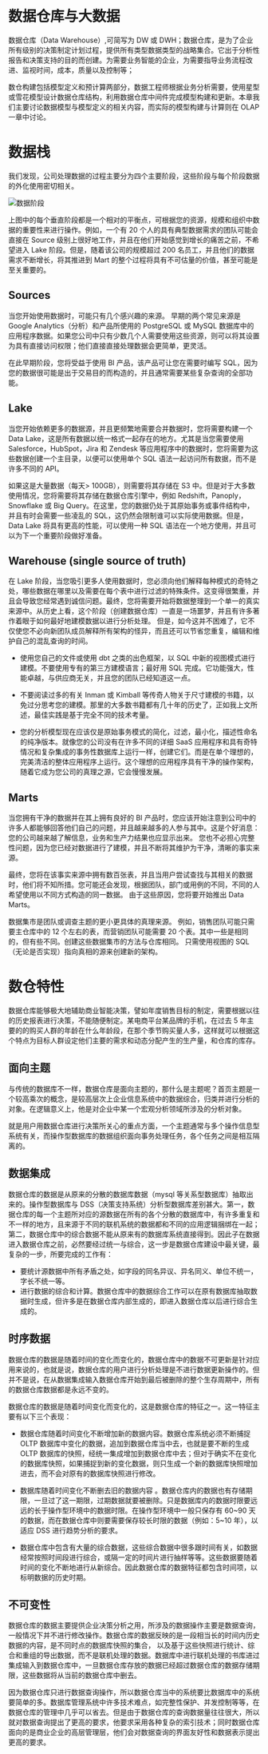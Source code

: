 # 数据仓库与大数据

数据仓库（Data Warehouse）,可简写为 DW 或 DWH；数据仓库，是为了企业所有级别的决策制定计划过程，提供所有类型数据类型的战略集合。它出于分析性报告和决策支持的目的而创建。为需要业务智能的企业，为需要指导业务流程改进、监视时间，成本，质量以及控制等；

数仓构建包括模型定义和预计算两部分，数据工程师根据业务分析需要，使用星型或雪花模型设计数据仓库结构，利用数据仓库中间件完成模型构建和更新。本章我们主要讨论数据模型与模型定义的相关内容，而实际的模型构建与计算则在 OLAP 一章中讨论。

# 数据栈

我们发现，公司处理数据的过程主要分为四个主要阶段，这些阶段与每个阶段数据的外化使用密切相关。

![数据阶段](https://s2.ax1x.com/2019/11/01/K7V7rj.png)

上图中的每个垂直阶段都是一个相对的平衡点，可根据您的资源，规模和组织中数据的重要性来进行操作。例如，一个有 20 个人的具有典型数据需求的团队可能会直接在 Source 级别上很好地工作，并且在他们开始感觉到增长的痛苦之前，不希望进入 Lake 阶段。但是，随着该公司的规模超过 200 名员工，并且他们的数据需求不断增长，将其推进到 Mart 的整个过程将具有不可估量的价值，甚至可能是至关重要的。

## Sources

当您开始使用数据时，可能只有几个感兴趣的来源。 早期的两个常见来源是 Google Analytics（分析）和产品所使用的 PostgreSQL 或 MySQL 数据库中的应用程序数据。如果您公司中只有少数几个人需要使用这些资源，则可以将其设置为具有直接访问权限；他们直接直接处理数据会更简单，更灵活。

在此早期阶段，您将受益于使用 BI 产品，该产品可让您在需要时编写 SQL，因为您的数据很可能是出于交易目的而构造的，并且通常需要某些复杂查询的全部功能。

## Lake

当您开始依赖更多的数据源，并且更频繁地需要合并数据时，您将需要构建一个 Data Lake，这是所有数据以统一格式一起存在的地方。尤其是当您需要使用 Salesforce，HubSpot，Jira 和 Zendesk 等应用程序中的数据时，您将需要为这些数据创建一个主目录，以便可以使用单个 SQL 语法一起访问所有数据，而不是许多不同的 API。

如果这是大量数据（每天> 100GB），则需要将其存储在 S3 中。但是对于大多数使用情况，您将需要将其存储在数据仓库引擎中，例如 Redshift，Panoply，Snowflake 或 Big Query。在这里，您的数据仍处于其原始事务或事件结构中，并且有时会需要一些凌乱的 SQL，这仍然会限制谁可以实际使用数据。但是，Data Lake 将具有更高的性能，可以使用一种 SQL 语法在一个地方使用，并且可以为下一个重要阶段做好准备。

## Warehouse (single source of truth)

在 Lake 阶段，当您吸引更多人使用数据时，您必须向他们解释每种模式的奇特之处，哪些数据在哪里以及需要在每个表中进行过滤的特殊条件。这变得很繁重，并且会导致您经常遇到诚信问题。最终，您将需要开始将数据整理到一个单一的真实来源中。从历史上看，这个阶段（创建数据仓库）一直是一场噩梦，并且有许多著作着眼于如何最好地建模数据以进行分析处理。 但是，如今这并不困难了，它不仅使您不必向新团队成员解释所有架构的怪异，而且还可以节省您重复，编辑和维护自己的混乱查询的时间。

- 使用您自己的文件或使用 dbt 之类的出色框架，以 SQL 中新的视图模式进行建模。不要使用专有的第三方建模语言；最好用 SQL 完成。它功能强大，性能卓越，与供应商无关，并且您的团队已经知道这一点。

- 不要阅读过多的有关 Inman 或 Kimball 等传奇人物关于尺寸建模的书籍，以免过分思考您的建模。那里的大多数书籍都有几十年的历史了，正如我上文所述，最佳实践是基于完全不同的技术考量。

- 您的分析模型现在应该仅是原始事务模式的简化，过滤，最小化，描述性命名的纯净版本。就像您的公司没有在许多不同的详细 SaaS 应用程序和具有奇特情况和复杂集成的事务性数据库上运行一样，创建它们。而是在单个理想的，完美清洁的整体应用程序上运行。这个理想的应用程序具有干净的操作架构，随着它成为您公司的真理之源，它会慢慢发展。

## Marts

当您拥有干净的数据并在其上拥有良好的 BI 产品时，您应该开始注意到公司中的许多人都能够回答他们自己的问题，并且越来越多的人参与其中。这是个好消息：您的公司越来越了解信息，业务和生产力结果也应显示出来。 您也不必担心完整性问题，因为您已经对数据进行了建模，并且不断将其维护为干净，清晰的事实来源。

最终，您将在该事实来源中拥有数百张表，并且当用户尝试查找与其相关的数据时，他们将不知所措。您可能还会发现，根据团队，部门或用例的不同，不同的人希望使用以不同方式构造的同一数据。 由于这些原因，您将要开始推出 Data Marts。

数据集市是团队或调查主题的更小更具体的真理来源。 例如，销售团队可能只需要主仓库中的 12 个左右的表，而营销团队可能需要 20 个表。其中一些是相同的，但有些不同。创建这些数据集市的方法与仓库相同。 只需使用视图的 SQL（无论是否实现）指向真相的源来创建新的架构。

# 数仓特性

数据仓库能够极大地辅助商业智能决策，譬如年度销售目标的制定，需要根据以往的历史报表进行决策，不能随便制定。某电商平台某品牌的手机，在过去 5 年主要的的购买人群的年龄在什么年龄段，在那个季节购买量人多，这样就可以根据这个特点为目标人群设定他们主要的需求和动态分配产生的生产量，和仓库的库存。

## 面向主题

与传统的数据库不一样，数据仓库是面向主题的，那什么是主题呢？首页主题是一个较高乘次的概念，是较高层次上企业信息系统中的数据综合，归类并进行分析的对象。在逻辑意义上，他是对企业中某一个宏观分析领域所涉及的分析对象。

就是用户用数据仓库进行决策所关心的重点方面，一个主题通常与多个操作信息型系统有关，而操作型数据库的数据组织面向事务处理任务，各个任务之间是相互隔离的。

## 数据集成

数据仓库的数据是从原来的分散的数据库数据（mysql 等关系型数据库）抽取出来的。操作型数据库与 DSS（决策支持系统）分析型数据库差别甚大。第一，数据仓库的每一个主题所对应的源数据在所有的各个分散的数据库中，有许多重复和不一样的地方，且来源于不同的联机系统的数据都和不同的应用逻辑捆绑在一起；第二，数据仓库中的综合数据不能从原来有的数据库系统直接得到。因此子在数据进入数据仓库之前，必然要经过统一与综合，这一步是数据仓库建设中最关键，最复杂的一步，所要完成的工作有：

- 要统计源数据中所有矛盾之处，如字段的同名异议、异名同义、单位不统一，字长不统一等。
- 进行数据的综合和计算。数据仓库中的数据综合工作可以在原有数据库抽取数据时生成，但许多是在数据仓库内部生成的，即进入数据仓库以后进行综合生成的。

## 时序数据

数据仓库的数据是随着时间的变化而变化的，数据仓库中的数据不可更新是针对应用来说的，也就是说，数据仓库的用户进行分析处理是不进行数据更新操作的。但并不是说，在从数据集成输入数据仓库开始到最后被删除的整个生存周期中，所有的数据仓库数据都是永远不变的。

数据仓库的数据是随着时间变化而变化的，这是数据仓库的特征之一。这一特征主要有以下三个表现：

- 数据仓库随着时间变化不断增加新的数据内容。数据仓库系统必须不断捕捉 OLTP 数据库中变化的数据，追加到数据仓库当中去，也就是要不断的生成 OLTP 数据库的快照，经统一集成增加到数据仓库中去；但对于确实不在变化的数据库快照，如果捕捉到新的变化数据，则只生成一个新的数据库快照增加进去，而不会对原有的数据库快照进行修改。

- 数据库随着时间变化不断删去旧的数据内容 。数据仓库内的数据也有存储期限，一旦过了这一期限，过期数据就要被删除。只是数据库内的数据时限要远远的长于操作型环境中的数据时限。在操作型环境中一般只保存有 60~90 天的数据，而在数据仓库中则要需要保存较长时限的数据（例如：5~10 年），以适应 DSS 进行趋势分析的要求。

- 数据仓库中包含有大量的综合数据，这些综合数据中很多跟时间有关，如数据经常按照时间段进行综合，或隔一定的时间片进行抽样等等。这些数据要随着时间的变化不断地进行从新综合。因此数据仓库的数据特征都包含时间项，以标明数据的历史时期。

## 不可变性

数据仓库的数据主要提供企业决策分析之用，所涉及的数据操作主要是数据查询，一般情况下并不进行修改操作。数据仓库的数据反映的是一段相当长的时间内历史数据的内容，是不同时点的数据库快照的集合， 以及基于这些快照进行统计、综合和重组的导出数据，而不是联机处理的数据。数据库中进行联机处理的书库进过集成输入到数据仓库中，一旦数据仓库存放的数据已经超过数据仓库的数据存储期限，这些数据将从当前的数据仓库中删去。

因为数据仓库只进行数据查询操作，所以数据仓库当中的系统要比数据库中的系统要简单的多。数据库管理系统中许多技术难点，如完整性保护、并发控制等等，在数据仓库的管理中几乎可以省去。但是由于数据仓库的查询数据量往往很大，所以就对数据查询提出了更高的要求，他要求采用各种复杂的索引技术；同时数据仓库面向的是商业企业的高层管理层，他们会对数据查询的界面友好性和数据表示提出更高的要求。
